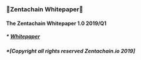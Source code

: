 ### :blue_book:Zentachain Whitepaper:blue_book:

#### The Zentachain Whitepaper 1.0 2019/Q1


##### * [Whitepaper](https://zentachain.io/zentachain-whitepaper)

##### *[Copyright all rights reserved Zentachain.io 2019]
